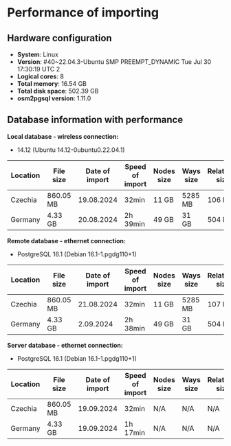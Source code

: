 # Performance of importing
## Hardware configuration
- **System**: Linux
- **Version**: #40~22.04.3-Ubuntu SMP PREEMPT_DYNAMIC Tue Jul 30 17:30:19 UTC 2
- **Logical cores**: 8
- **Total memory**: 16.54 GB
- **Total disk space**: 502.39 GB
- **osm2pgsql version**: 1.11.0

## Database information with performance

**Local database - wireless connection:**
- 14.12 (Ubuntu 14.12-0ubuntu0.22.04.1)

| Location | File size | Date of import | Speed of import | Nodes size | Ways size | Relations size |
| --- | --- | --- | --- | --- | --- | --- |
| Czechia | 860.05 MB | 19.08.2024 | 32min | 11 GB | 5285 MB | 106 MB |
| Germany | 4.33 GB | 20.08.2024 | 2h 39min | 49 GB | 31 GB | 504 MB |

**Remote database - ethernet connection:**
- PostgreSQL 16.1 (Debian 16.1-1.pgdg110+1)

| Location | File size | Date of import | Speed of import | Nodes size | Ways size | Relations size |
| --- | --- | --- | --- | --- | --- | --- |
| Czechia | 860.05 MB | 21.08.2024 | 32min | 11 GB | 5285 MB | 107 MB |
| Germany | 4.33 GB | 2.09.2024 | 2h 38min | 49 GB | 31 GB | 504 MB |

**Server database - ethernet connection:**
- PostgreSQL 16.1 (Debian 16.1-1.pgdg110+1)

| Location | File size | Date of import | Speed of import | Nodes size | Ways size | Relations size |
| --- | --- | --- | --- | --- | --- | --- |
| Czechia | 860.05 MB | 19.09.2024 | 32min | N/A | N/A | N/A |
| Germany | 4.33 GB | 19.09.2024 | 1h 17min | N/A | N/A | N/A |
